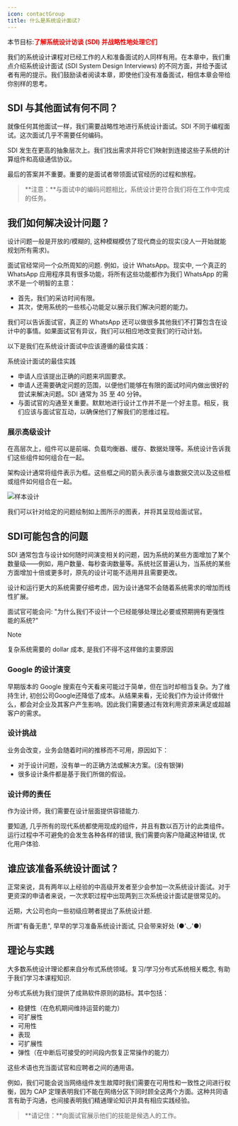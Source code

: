 ```yaml
---
icon: contactGroup
title: 什么是系统设计面试?
---
```


本节目标:<font color=red>**了解系统设计访谈 (SDI) 并战略性地处理它们**</font>

我们的系统设计课程对已经工作的人和准备面试的人同样有用。在本章中，我们重点介绍系统设计面试 (SDI System Design Interviews) 的不同方面，并给予面试者有用的提示。我们鼓励读者阅读本章，即使他们没有准备面试，相信本章会带给你别样的思考。

## SDI 与其他面试有何不同？

就像任何其他面试一样，我们需要战略性地进行系统设计面试。SDI 不同于编程面试。这次面试几乎不需要任何编码。

SDI 发生在更高的抽象层次上。我们找出需求并将它们映射到连接这些子系统的计算组件和高级通信协议。

最后的答案并不重要。重要的是面试者带领面试官经历的过程和旅程。

> **注意：**与面试中的编码问题相比，系统设计更符合我们将在工作中完成的任务。

## 我们如何解决设计问题？

设计问题一般是开放的/模糊的, 这种模糊模仿了现代商业的现实(没人一开始就能规划所有需求)。

面试官经常问一个众所周知的问题. 例如，设计 WhatsApp。现实中, 一个真正的 WhatsApp 应用程序具有很多功能，将所有这些功能都作为我们 WhatsApp 的需求不是一个明智的主意：

- 首先，我们的采访时间有限。
- 其次，使用系统的一些核心功能足以展示我们解决问题的能力。

我们可以告诉面试官，真正的 WhatsApp 还可以做很多其他我们不打算包含在设计中的事情。如果面试官有异议，我们可以相应地改变我们的行动计划。

以下是我们在系统设计面试中应该遵循的最佳实践：

系统设计面试的最佳实践

- 申请人应该提出正确的问题来巩固要求。
- 申请人还需要确定问题的范围，以便他们能够在有限的面试时间内做出很好的尝试来解决问题。SDI 通常为 35 至 40 分钟。
- 与面试官的沟通至关重要。默默地进行设计工作并不是一个好主意。相反，我们应该与面试官互动，以确保他们了解我们的思维过程。

### 展示高级设计

在高层次上，组件可以是前端、负载均衡器、缓存、数据处理等。系统设计告诉我们这些组件如何组合在一起。

架构设计通常将组件表示为框。这些框之间的箭头表示谁与谁数据交流以及这些框或组件如何组合在一起。

![样本设计](https://cdn.jsdelivr.net/gh/gaoxiang15125/BlogImage@master/1675935366651.png)

我们可以针对给定的问题绘制如上图所示的图表，并将其呈现给面试官。

## SDI可能包含的问题

SDI 通常包含与设计如何随时间演变相关的问题，因为系统的某些方面增加了某个数量级——例如，用户数量、每秒查询数量等。系统社区普遍认为，当系统的某些方面增加十倍或更多时，原先的设计可能不适用并且需要更改。

设计和运行更大的系统需要仔细考虑，因为设计通常不会随着系统需求的增加而线性扩展。

面试官可能会问: "为什么我们不设计一个已经能够处理比必要或预期拥有更强性能的系统?"

> [!NOTE]
>
> 复杂系统需要的 dollar 成本, 是我们不得不这样做的主要原因

### Google 的设计演变

早期版本的 Google 搜索在今天看来可能过于简单，但在当时却相当复杂。为了维持生计, 初创公司Google还降低了成本。从结果来看，无论我们作为设计师做什么，都会对企业及其客户产生影响。因此我们需要通过有效利用资源来满足或超越客户的需求。

### 设计挑战

业务会改变，业务会随着时间的推移而不可用，原因如下：

- 对于设计问题，没有单一的正确方法或解决方案。(没有银弹)
- 很多设计条件都是基于我们所做的假设。

### 设计师的责任

作为设计师，我们需要在设计层面提供容错能力.

要知道, 几乎所有的现代系统都使用现成的组件，并且有数以百万计的此类组件。运行过程中不可避免的会发生各种各样的错误, 我们需要向客户隐藏这种错误, 优化用户体验.

## 谁应该准备系统设计面试？

正常来说，具有两年以上经验的中高级开发者至少会参加一次系统设计面试。对于更资深的申请者来说，一次求职过程中出现两到三次系统设计面试是很常见的。

近期，大公司也向一些初级应聘者提出了系统设计题.

所谓"有备无患", 早早的学习准备系统设计面试, 只会带来好处 (●'◡'●)

## 理论与实践

大多数系统设计理论都来自分布式系统领域。复习/学习分布式系统相关概念, 有助于我们学习本课程知识.

分布式系统为我们提供了成熟软件原则的路标。其中包括：

- 稳健性（在危机期间维持运营的能力）
- 可扩展性
- 可用性
- 表现
- 可扩展性
- 弹性（在中断后可接受的时间段内恢复正常操作的能力）

这些术语也充当面试官和应聘者之间的通用语。

例如，我们可能会说当网络组件发生故障时我们需要在可用性和一致性之间进行权衡，因为 CAP 定理表明我们不能在网络分区下同时顾全这两个方面。这种共同语言有助于沟通，也间接表明我们精通理论知识并具有相应实践经验。

> **请记住：**向面试官展示他们的技能是候选人的工作。